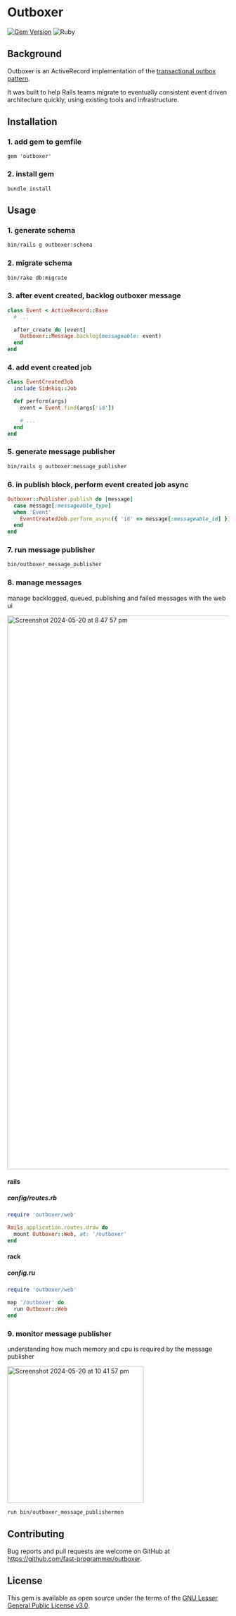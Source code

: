 # Outboxer

[![Gem Version](https://badge.fury.io/rb/outboxer.svg)](https://badge.fury.io/rb/outboxer)
![Ruby](https://github.com/fast-programmer/outboxer/actions/workflows/master.yml/badge.svg)

## Background

Outboxer is an ActiveRecord implementation of the [transactional outbox pattern](https://microservices.io/patterns/data/transactional-outbox.html).

It was built to help Rails teams migrate to eventually consistent event driven architecture quickly, using existing tools and infrastructure.

## Installation

### 1. add gem to gemfile

```
gem 'outboxer'
```

### 2. install gem

```
bundle install
```

## Usage

### 1. generate schema

```bash
bin/rails g outboxer:schema
```

### 2. migrate schema

```bash
bin/rake db:migrate
```

###  3. after event created, backlog outboxer message

```ruby
class Event < ActiveRecord::Base
  # ...

  after_create do |event|
    Outboxer::Message.backlog(messageable: event)
  end
end
```

### 4. add event created job

```ruby
class EventCreatedJob
  include Sidekiq::Job

  def perform(args)
    event = Event.find(args['id'])

    # ...
  end
end
```

### 5. generate message publisher

```bash
bin/rails g outboxer:message_publisher
```

### 6. in publish block, perform event created job async

```ruby
Outboxer::Publisher.publish do |message|
  case message[:messageable_type]
  when 'Event'
    EventCreatedJob.perform_async({ 'id' => message[:messageable_id] })
  end
end
```

### 7. run message publisher

```bash
bin/outboxer_message_publisher
```

### 8. manage messages

manage backlogged, queued, publishing and failed messages with the web ui

<img width="1257" alt="Screenshot 2024-05-20 at 8 47 57 pm" src="https://github.com/fast-programmer/outboxer/assets/394074/0446bc7e-9d5f-4fe1-b210-ff394bdacdd6">

#### rails

##### config/routes.rb

```ruby
require 'outboxer/web'

Rails.application.routes.draw do
  mount Outboxer::Web, at: '/outboxer'
end
```

#### rack

##### config.ru

```ruby
require 'outboxer/web'

map '/outboxer' do
  run Outboxer::Web
end
```

### 9. monitor message publisher

understanding how much memory and cpu is required by the message publisher

<img width="310" alt="Screenshot 2024-05-20 at 10 41 57 pm" src="https://github.com/fast-programmer/outboxer/assets/394074/1222ad47-15e3-44d1-bb45-6abc6b3e4325">

```bash
run bin/outboxer_message_publishermon
```

## Contributing

Bug reports and pull requests are welcome on GitHub at https://github.com/fast-programmer/outboxer.

## License

This gem is available as open source under the terms of the [GNU Lesser General Public License v3.0](https://www.gnu.org/licenses/lgpl-3.0.html).
